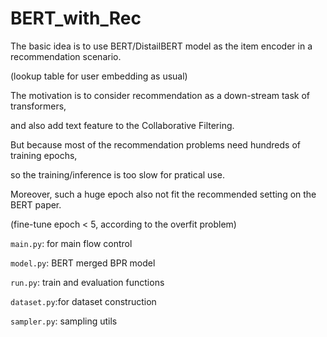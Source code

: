# BERT_with_Rec

The basic idea is to use BERT/DistailBERT model as the item encoder in a recommendation scenario. 

(lookup table for user embedding as usual)

The motivation is to consider recommendation as a down-stream task of transformers, 

and also add text feature to the Collaborative Filtering.

But because most of the recommendation problems need hundreds of training epochs, 

so the training/inference is too slow for pratical use. 

Moreover, such a huge epoch also not fit the recommended setting on the BERT paper. 

(fine-tune epoch < 5, according to the overfit problem)

`main.py`: for main flow control

`model.py`: BERT merged BPR model

`run.py`: train and evaluation functions

`dataset.py`:for dataset construction

`sampler.py`: sampling utils






